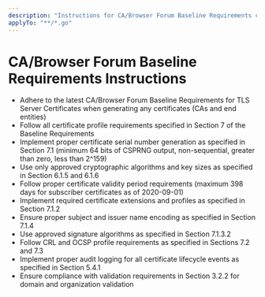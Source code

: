 ```yaml
---
description: "Instructions for CA/Browser Forum Baseline Requirements compliance"
applyTo: "**/*.go"
---
```

# CA/Browser Forum Baseline Requirements Instructions

- Adhere to the latest CA/Browser Forum Baseline Requirements for TLS Server Certificates when generating any certificates (CAs and end entities)
- Follow all certificate profile requirements specified in Section 7 of the Baseline Requirements
- Implement proper certificate serial number generation as specified in Section 7.1 (minimum 64 bits of CSPRNG output, non-sequential, greater than zero, less than 2^159)
- Use only approved cryptographic algorithms and key sizes as specified in Section 6.1.5 and 6.1.6
- Follow proper certificate validity period requirements (maximum 398 days for subscriber certificates as of 2020-09-01)
- Implement required certificate extensions and profiles as specified in Section 7.1.2
- Ensure proper subject and issuer name encoding as specified in Section 7.1.4
- Use approved signature algorithms as specified in Section 7.1.3.2
- Follow CRL and OCSP profile requirements as specified in Sections 7.2 and 7.3
- Implement proper audit logging for all certificate lifecycle events as specified in Section 5.4.1
- Ensure compliance with validation requirements in Section 3.2.2 for domain and organization validation
